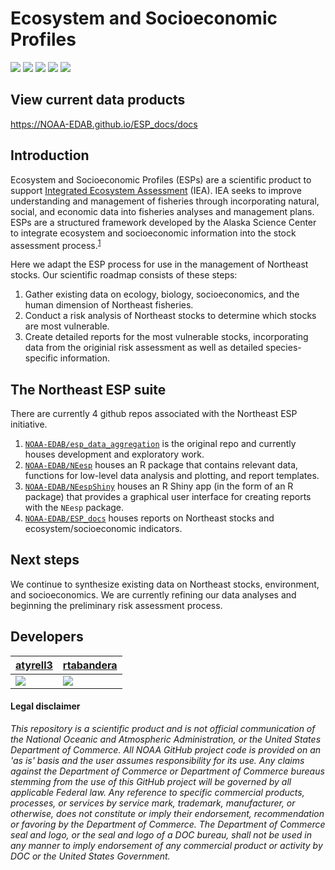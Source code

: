 <!-- README.md is generated from README.Rmd. Please edit that file -->

# Ecosystem and Socioeconomic Profiles

[![](https://img.shields.io/github/last-commit/NOAA-EDAB/ESP_docs.svg)](https://github.com/NOAA-EDAB/ESP_docs/commits/main) ![](https://img.shields.io/badge/repo%20size-2.11%20GB-blue.svg)
[![](https://github.com/NOAA-EDAB/ESP_docs/workflows/gitleaks/badge.svg)](https://github.com/NOAA-EDAB/ESP_docs/actions/workflows/secretScan.yml)
[![](https://github.com/NOAA-EDAB/esp_data_aggregation/workflows/Indicator%20Reports%20(development)/badge.svg)](https://github.com/NOAA-EDAB/esp_data_aggregation/actions/workflows/render_indicator_reports_dev.yaml)
[![](https://github.com/NOAA-EDAB/esp_data_aggregation/workflows/Regression%20Reports%20(development)/badge.svg)](https://github.com/NOAA-EDAB/esp_data_aggregation/actions/workflows/render_regression_reports_dev.yaml)

## View current data products
https://NOAA-EDAB.github.io/ESP_docs/docs

## Introduction
Ecosystem and Socioeconomic Profiles (ESPs) are a scientific product to support [Integrated Ecosystem Assessment](https://www.integratedecosystemassessment.noaa.gov/) (IEA). IEA seeks to improve understanding and management of fisheries through incorporating natural, social, and economic data into fisheries analyses and management plans. ESPs are a structured framework developed by the Alaska Science Center to integrate ecosystem and socioeconomic information into the stock assessment process.<sup>[1]</sup>

Here we adapt the ESP process for use in the management of Northeast stocks. Our scientific roadmap consists of these steps:
1. Gather existing data on ecology, biology, socioeconomics, and the human dimension of Northeast fisheries.
2. Conduct a risk analysis of Northeast stocks to determine which stocks are most vulnerable.
3. Create detailed reports for the most vulnerable stocks, incorporating data from the originial risk assessment as well as detailed species-specific information.

## The Northeast ESP suite 
There are currently 4 github repos associated with the Northeast ESP initiative.
1. [`NOAA-EDAB/esp_data_aggregation`](https://github.com/NOAA-EDAB/esp_data_aggregation) is the original repo and currently houses development and exploratory work.
2. [`NOAA-EDAB/NEesp`](https://github.com/NOAA-EDAB/NEesp) houses an R package that contains relevant data, functions for low-level data analysis and plotting, and report templates.
3. [`NOAA-EDAB/NEespShiny`](https://github.com/NOAA-EDAB/NEespShiny) houses an R Shiny app (in the form of an R package) that provides a graphical user interface for creating reports with the `NEesp` package.
4. [`NOAA-EDAB/ESP_docs`](https://github.com/NOAA-EDAB/ESP_docs) houses reports on Northeast stocks and ecosystem/socioeconomic indicators.

## Next steps
We continue to synthesize existing data on Northeast stocks, environment, and socioeconomics. We are currently refining our data analyses and beginning the preliminary risk assessment process. 

[1]: https://meetings.npfmc.org/CommentReview/DownloadFile?p=8f5233fb-3b62-4571-9b49-8bb7ce675916.pdf&fileName=ESP_Shotwell.pdf

## Developers

| [atyrell3](https://github.com/atyrell3)                                                         | [rtabandera](https://github.com/rtabandera)                                                                                                    |
|-------------------------------------------------------------------------------------------------|----------------------------------------------------------------------------------------------------------------------------------------|
| [![](https://avatars.githubusercontent.com/u/77738923?s=100&u=92e54f60ca179f3e41c1a3610fb3ecdb9e233434&v=4)](https://github.com/atyrell3) | [![](https://avatars.githubusercontent.com/u/64960823?s=100&u=ea5abeca602e43d461e964fe8283f703aef63c61&v=4)](https://github.com/rtabandera) |

#### Legal disclaimer

*This repository is a scientific product and is not official
communication of the National Oceanic and Atmospheric Administration, or
the United States Department of Commerce. All NOAA GitHub project code
is provided on an 'as is' basis and the user assumes responsibility for
its use. Any claims against the Department of Commerce or Department of
Commerce bureaus stemming from the use of this GitHub project will be
governed by all applicable Federal law. Any reference to specific
commercial products, processes, or services by service mark, trademark,
manufacturer, or otherwise, does not constitute or imply their
endorsement, recommendation or favoring by the Department of Commerce.
The Department of Commerce seal and logo, or the seal and logo of a DOC
bureau, shall not be used in any manner to imply endorsement of any
commercial product or activity by DOC or the United States Government.*
